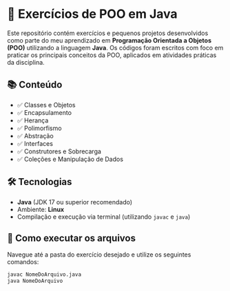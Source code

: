 # 🧠 Exercícios de POO em Java

Este repositório contém exercícios e pequenos projetos desenvolvidos como parte do meu aprendizado em **Programação Orientada a Objetos (POO)** utilizando a linguagem **Java**. Os códigos foram escritos com foco em praticar os principais conceitos da POO, aplicados em atividades práticas da disciplina.

## 📚 Conteúdo

- ✅ Classes e Objetos  
- ✅ Encapsulamento  
- ✅ Herança  
- ✅ Polimorfismo  
- ✅ Abstração  
- ✅ Interfaces  
- ✅ Construtores e Sobrecarga  
- ✅ Coleções e Manipulação de Dados  

## 🛠️ Tecnologias

- **Java** (JDK 17 ou superior recomendado)  
- Ambiente: **Linux**  
- Compilação e execução via terminal (utilizando `javac` e `java`)

## 🚀 Como executar os arquivos

Navegue até a pasta do exercício desejado e utilize os seguintes comandos:

```bash
javac NomeDoArquivo.java
java NomeDoArquivo

